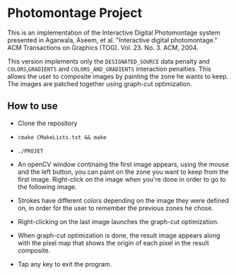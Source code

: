 # Photomontage Project #

This is an implementation of the Interactive Digital Photomontage system presented in Agarwala, Aseem, et al. "Interactive digital photomontage." ACM Transactions on Graphics (TOG). Vol. 23. No. 3. ACM, 2004.

This version implements only the `DESIGNATED_SOURCE` data penalty and `COLORS`,`GRADIENTS` and `COLORS_AND_GRADIENTS` interaction penalties. This allows the user to composite images by painting the zone he wants to keep. The images are patched together using graph-cut optimization.

## How to use ##

* Clone the repository
* `cmake CMakeLists.txt && make`
* `./PROJET`

* An openCV window continaing the first image appears, using the mouse and the left button, you can paint on the zone you want to keep from the first image. Right-click on the image when you're done in order to go to the following image.
* Strokes have different colors depending on the image they were defined on, in order for the user to remember the previous zones he chose.
* Right-clicking on the last image launches the graph-cut optimization.
* When graph-cut optimization is done, the result image appears along with the pixel map that shows the origin of each pixel in the result composite.
* Tap any key to exit the program.
